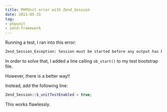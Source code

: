 ```yaml
---
title: PHPUnit error with Zend_Session
date: 2011-05-31
tag:
- phpunit
- zend-framework
---
```

Running a test, I ran into this error:

<!--more-->

```txt
Zend_Session_Exception: Session must be started before any output has been sent to the browser; output started in /usr/share/php/PHPUnit/Util/Printer.php/173
```

In order to solve that, I added a line calling `ob_start()` to my test bootstrap file.  

However, there is a better way!!  

Instead, add the following line:
    
```php
Zend_Session::$_unitTestEnabled = true;
```

This works flawlessly.
